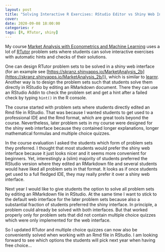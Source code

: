 ```yaml
---
layout: post
title: "Solving Interactive R Exercises: RStudio Editor vs Shiny Web Interface"
cover: 
date: 2020-09-08 18:00:00
categories: r
tags: [R, RTutor, shiny]
---
```


My course [Market Analysis with Econometrics and Machine Learning](https://github.com/skranz/MarketAnalysis) uses a lot of [RTutor](https://skranz.github.io/RTutor/) problem sets where students can solve interactive exercises with automatic hints and checks of their solutions.

One can design RTutor problem sets to be solved in a shiny web interface (for an example see [https://skranz.shinyapps.io/MarketAnalysis_2b](https://skranz.shinyapps.io/MarketAnalysis_2b/)), which is similar to [learnr](https://github.com/rstudio/learnr). Another way is to design the problem sets such that students solve them directly in RStudio by editing an RMarkdown document. There they can use an RStudio Addin to check the problem set and get a hint after a failed check by typing `hint()` in the R console.

The course started with problem sets where students directly edited an Rmd file in RStudio. That was because I wanted students to get used to a professional IDE and the Rmd format, which are great tools beyond the course. Nevertheless, later problem sets in my course were designed for the shiny web interface  because they contained longer explanations, longer mathematical formulas and multiple choice quizzes.

In the course evaluation I asked the students which form of problem sets they preferred. I thought that most students would prefer the shiny web interface because it just looks nicer and it seems more convenient for beginners. Yet, interestingly a (slim) majority of students preferred the RStudio version where they edited an RMarkdown file and several students would have liked all problem sets in that format. It looks as if once students get used to a full fledged IDE, they may really prefer it over a shiny web interface.

Next year I would like to give students the option to solve all problem sets by editing an RMarkdown file in RStudio. At the same time I want to stick to the default web interface for the later problem sets because also a substantial fraction of students preferred the shiny interface. In principle, a problem could already be solved with both interfaces. But that worked properly only for problem sets that did not contain multiple choice quizzes which were only implemented for the web interface.

So I updated RTutor and multiple choice quizzes can now also be conveniently solved when working with an Rmd file in RStudio. I am looking forward to see which options the students will pick next year when having free choice...

